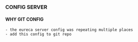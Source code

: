 ### CONFIG SERVER
#### WHY GIT CONFIG
```commandline
- the eureca server config was repeating multiple places
- add this config to git repo
```